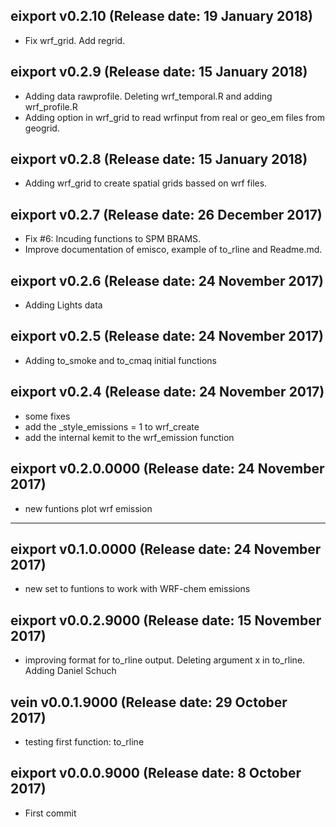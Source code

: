 ## eixport v0.2.10 (Release date: 19 January 2018)
- Fix wrf_grid. Add regrid.
## eixport v0.2.9 (Release date: 15 January 2018)
- Adding data rawprofile. Deleting wrf_temporal.R and adding wrf_profile.R
- Adding option in wrf_grid to read wrfinput from real or geo_em files from
geogrid.  
## eixport v0.2.8 (Release date: 15 January 2018)
- Adding wrf_grid to create spatial grids bassed on wrf files.
## eixport v0.2.7 (Release date: 26 December 2017)
- Fix #6: Incuding functions to SPM BRAMS.
- Improve documentation of emisco, example of to_rline and Readme.md. 
## eixport v0.2.6 (Release date: 24 November 2017)
- Adding Lights data
## eixport v0.2.5 (Release date: 24 November 2017)
- Adding to_smoke and to_cmaq initial functions
## eixport v0.2.4 (Release date: 24 November 2017)
- some fixes
- add the _style_emissions = 1 to wrf_create
- add the internal kemit to the wrf_emission function
## eixport v0.2.0.0000 (Release date: 24 November 2017)
- new funtions plot wrf emission
-------------------------------------------------------------------------------
## eixport v0.1.0.0000 (Release date: 24 November 2017)
- new set to funtions to work with WRF-chem emissions
## eixport v0.0.2.9000 (Release date: 15 November 2017)
- improving format for to_rline output. Deleting argument x in to_rline. 
  Adding Daniel Schuch
## vein v0.0.1.9000 (Release date: 29 October 2017)
- testing first function: to_rline
## eixport v0.0.0.9000 (Release date: 8 October 2017)
- First commit
